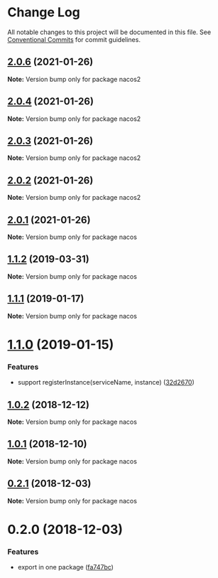 # Change Log

All notable changes to this project will be documented in this file.
See [Conventional Commits](https://conventionalcommits.org) for commit guidelines.

## [2.0.6](https://github.com/Hquestion/nacos-sdk-nodejs/compare/v2.0.4...v2.0.6) (2021-01-26)

**Note:** Version bump only for package nacos2





## [2.0.4](https://github.com/Hquestion/nacos-sdk-nodejs/compare/v2.0.1...v2.0.4) (2021-01-26)

**Note:** Version bump only for package nacos2





## [2.0.3](https://github.com/Hquestion/nacos-sdk-nodejs/compare/v2.0.1...v2.0.3) (2021-01-26)

**Note:** Version bump only for package nacos2





## [2.0.2](https://github.com/Hquestion/nacos-sdk-nodejs/compare/v2.0.1...v2.0.2) (2021-01-26)

**Note:** Version bump only for package nacos2





## [2.0.1](https://github.com/nacos-group/nacos-sdk-nodejs/compare/v2.0.0...v2.0.1) (2021-01-26)

**Note:** Version bump only for package nacos





## [1.1.2](https://github.com/nacos-group/nacos-sdk-nodejs/compare/v1.1.1...v1.1.2) (2019-03-31)

**Note:** Version bump only for package nacos





## [1.1.1](https://github.com/nacos-group/nacos-sdk-nodejs/compare/v1.1.0...v1.1.1) (2019-01-17)

**Note:** Version bump only for package nacos





# [1.1.0](https://github.com/nacos-group/nacos-sdk-nodejs/compare/v1.0.2...v1.1.0) (2019-01-15)


### Features

* support registerInstance(serviceName, instance) ([32d2670](https://github.com/nacos-group/nacos-sdk-nodejs/commit/32d2670))





## [1.0.2](https://github.com/nacos-group/nacos-sdk-nodejs/compare/v1.0.1...v1.0.2) (2018-12-12)

**Note:** Version bump only for package nacos





## [1.0.1](https://github.com/nacos-group/nacos-sdk-nodejs/compare/v1.0.0...v1.0.1) (2018-12-10)

**Note:** Version bump only for package nacos





## [0.2.1](https://github.com/nacos-group/nacos-sdk-nodejs/compare/v0.2.0...v0.2.1) (2018-12-03)

**Note:** Version bump only for package nacos





# 0.2.0 (2018-12-03)


### Features

* export in one package ([fa747bc](https://github.com/nacos-group/nacos-sdk-nodejs/commit/fa747bc))
